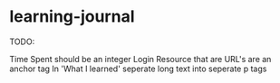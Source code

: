 # learning-journal
 
TODO:

Time Spent should be an integer
Login
Resource that are URL's are an anchor tag
In 'What I learned' seperate long text into seperate p tags

